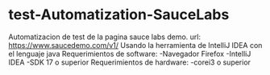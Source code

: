 # test-Automatization-SauceLabs
Automatizacion de test de la pagina sauce labs demo.
url: https://www.saucedemo.com/v1/
Usando la herramienta de IntelliJ IDEA con el lenguaje java
Requerimientos de software:
-Navegador Firefox
-IntelliJ IDEA
-SDK 17 o superior
Requerimientos de hardware:
-corei3 o superior
